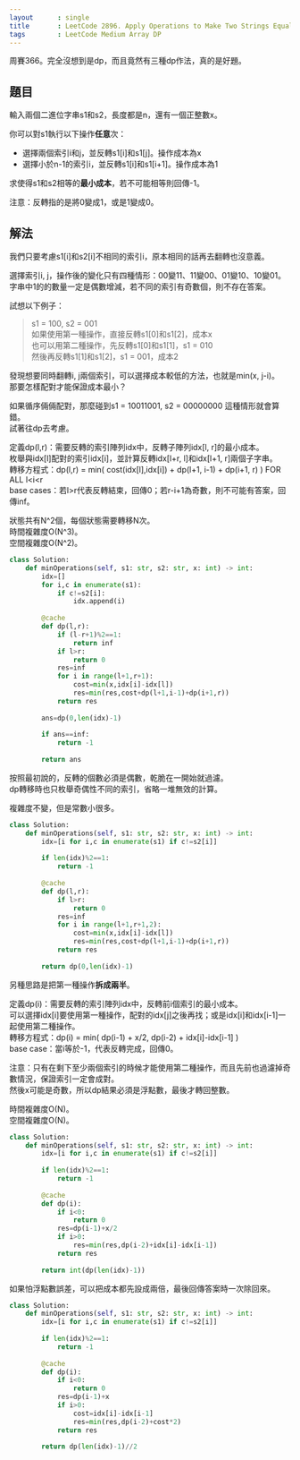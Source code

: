 ```yaml
---
layout      : single
title       : LeetCode 2896. Apply Operations to Make Two Strings Equal
tags        : LeetCode Medium Array DP
---
```

周賽366。完全沒想到是dp，而且竟然有三種dp作法，真的是好題。  

## 題目

輸入兩個二進位字串s1和s2，長度都是n，還有一個正整數x。  

你可以對s1執行以下操作**任意**次：  

- 選擇兩個索引i和j，並反轉s1[i]和s1[j]。操作成本為x  
- 選擇小於n-1的索引i，並反轉s1[i]和s1[i+1]。操作成本為1  

求使得s1和s2相等的**最小成本**，若不可能相等則回傳-1。  

注意：反轉指的是將0變成1，或是1變成0。  

## 解法

我們只要考慮s1[i]和s2[i]不相同的索引i，原本相同的話再去翻轉也沒意義。  

選擇索引i, j，操作後的變化只有四種情形：00變11、11變00、01變10、10變01。  
字串中1的的數量一定是偶數增減，若不同的索引有奇數個，則不存在答案。  

試想以下例子：  
> s1 = 100, s2 = 001  
> 如果使用第一種操作，直接反轉s1[0]和s1[2]，成本x  
> 也可以用第二種操作，先反轉s1[0]和s1[1]，s1 = 010  
> 然後再反轉s1[1]和s1[2]，s1 = 001，成本2  

發現想要同時翻轉i, j兩個索引，可以選擇成本較低的方法，也就是min(x, j-i)。  
那要怎樣配對才能保證成本最小？  

如果循序倆倆配對，那麼碰到s1 = 10011001, s2 = 00000000 這種情形就會算錯。  
試著往dp去考慮。  

定義dp(l,r)：需要反轉的索引陣列idx中，反轉子陣列idx[l, r]的最小成本。  
枚舉與idx[l]配對的索引idx[i]，並計算反轉idx[l+r, l]和idx[l+1, r]兩個子字串。  
轉移方程式：dp(l,r) = min( cost(idx[l],idx[i]) + dp(l+1, i-1) + dp(i+1, r) ) FOR ALL l<i<r  
base cases：若l>r代表反轉結束，回傳0；若r-i+1為奇數，則不可能有答案，回傳inf。  

狀態共有N^2個，每個狀態需要轉移N次。  
時間複雜度O(N^3)。  
空間複雜度O(N^2)。  

```python
class Solution:
    def minOperations(self, s1: str, s2: str, x: int) -> int:
        idx=[]
        for i,c in enumerate(s1):
            if c!=s2[i]:
                idx.append(i)
        
        @cache
        def dp(l,r):
            if (l-r+1)%2==1:
                return inf
            if l>r:
                return 0
            res=inf
            for i in range(l+1,r+1):
                cost=min(x,idx[i]-idx[l])
                res=min(res,cost+dp(l+1,i-1)+dp(i+1,r))
            return res
        
        ans=dp(0,len(idx)-1)
        
        if ans==inf:
            return -1
        
        return ans
```

按照最初說的，反轉的個數必須是偶數，乾脆在一開始就過濾。  
dp轉移時也只枚舉奇偶性不同的索引，省略一堆無效的計算。  

複雜度不變，但是常數小很多。  

```python
class Solution:
    def minOperations(self, s1: str, s2: str, x: int) -> int:
        idx=[i for i,c in enumerate(s1) if c!=s2[i]]
        
        if len(idx)%2==1:
            return -1
        
        @cache
        def dp(l,r):
            if l>r:
                return 0
            res=inf
            for i in range(l+1,r+1,2):
                cost=min(x,idx[i]-idx[l])
                res=min(res,cost+dp(l+1,i-1)+dp(i+1,r))
            return res
        
        return dp(0,len(idx)-1)
```

另種思路是把第一種操作**拆成兩半**。  

定義dp(i)：需要反轉的索引陣列idx中，反轉前i個索引的最小成本。  
可以選擇idx[i]要使用第一種操作，配對的idx[j]之後再找；或是idx[i]和idx[i-1]一起使用第二種操作。  
轉移方程式：dp(i) = min( dp(i-1) + x/2, dp(i-2) + idx[i]-idx[i-1] )  
base case：當i等於-1，代表反轉完成，回傳0。  

注意：只有在剩下至少兩個索引的時候才能使用第二種操作，而且先前也過濾掉奇數情況，保證索引一定會成對。  
然後x可能是奇數，所以dp結果必須是浮點數，最後才轉回整數。  

時間複雜度O(N)。  
空間複雜度O(N)。  

```python
class Solution:
    def minOperations(self, s1: str, s2: str, x: int) -> int:
        idx=[i for i,c in enumerate(s1) if c!=s2[i]]
        
        if len(idx)%2==1:
            return -1
        
        @cache
        def dp(i):
            if i<0:
                return 0
            res=dp(i-1)+x/2
            if i>0:
                res=min(res,dp(i-2)+idx[i]-idx[i-1])
            return res
        
        return int(dp(len(idx)-1))
```

如果怕浮點數誤差，可以把成本都先設成兩倍，最後回傳答案時一次除回來。  

```python
class Solution:
    def minOperations(self, s1: str, s2: str, x: int) -> int:
        idx=[i for i,c in enumerate(s1) if c!=s2[i]]
        
        if len(idx)%2==1:
            return -1
        
        @cache
        def dp(i):
            if i<0:
                return 0
            res=dp(i-1)+x
            if i>0:
                cost=idx[i]-idx[i-1]
                res=min(res,dp(i-2)+cost*2)
            return res
        
        return dp(len(idx)-1)//2
```
